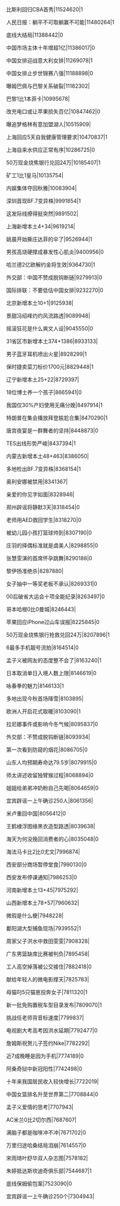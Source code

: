 比斯利回归CBA首秀|11524620|1

人民日报：躺平不可取躺赢不可能|11480264|1

底线大结局|11388442|0

中国市场主体十年增超1亿|11386017|0

中国女排迎战意大利女排|11269078|1

中国女排止步世锦赛八强|11188898|0

曝姆巴佩与巴黎关系破裂|11182302|

巴黎1比1本菲卡|10995678|

改充电口或让苹果损失百亿|10847462|0

曝追梦格林有意加盟湖人|10515909|

上海回应5天自我健康管理要求|10470837|1

上海自来水供应正常有序|10286725|0

50万现金烧焦银行兑回24万|10185407|1

矿工1比1皇马|10135754|

内娱集体夺回秋雅|10083904|

深圳首现BF.7变异株|9991854|1

这发际线撩得挺突然|9891502|

上海新增本土4+34|9619214|

姚晨开始撕庄达菲的伞了|9526944|1

男孩高烧硬撑成暴发性心肌炎|9400956|0

哈兰德2亿欧解约金将生效|9364730|1

外交部：中国不赞成脱钩断链|9279913|0

国际排联：不要低估中国女排|9232270|0

北京新增本土10+1|9125938|

景甜冯绍峰灼灼风流路透|9089948|

摇滚狂花是什么爽文人设|9045550|0

31省区市新增本土374+1386|8933133|

男子蓝牙耳机喷出火星|8928299|1

保时捷卖菜刀标价1700元|8829448|1

辽宁新增本土25+22|8729397|

18位博士养一个孩子|8665941|0

我国仅30%产妇使用无痛分娩|8497914|1

特朗普在集会播放拜登尴尬合集|8470290|1

唐宫夜宴是一群舞者的坚持|8448873|0

TES出线形势严峻|8437394|1

内蒙古新增本土48+463|8386050|

多地检出BF.7变异株|8368154|1

奥利安娜被禁用|8341367|

亲爱的你见字如面|8328946|

郑州辟谣将静默3天|8318454|0

老师用AED救回学生|8318270|0

被幼儿园小孩打篮球帅到|8307190|0

庄羽的择偶标准就是虞美人|8298855|0

张慧雯演的首席怀孕跳舞|8290188|0

黎伊扬准绝杀|8287880|

女子抽中一等奖老板不承认|8269331|0

00后破省大运会十项全能纪录|8263497|0

哥本哈根0比0曼城|8246443|

苹果回应iPhone过山车误报|8225845|0

50万现金烧焦银行抢救兑回24万|8207896|1

6最多手机靓号流拍|8164514|0

孟子义被网友的态度整不会了|8163240|1

日本取消单日入境人数上限|8146619|0

咏春拳的魅力|8146133|1

多地出现今秋首场降雪|8103895|

欧洲人开启花式取暖|8103090|1

拉尼娜事件或影响今冬气候|8095837|0

外交部：不赞成脱钩断链|8093934|

第一次看到防窥的烟花|8086705|0

山东人均预期寿命达79.5岁|8079915|0

师太讲述收留独臂猴过程|8068894|0

姐姐给弟弟冲奶粉自己先喝|8064659|0

宜宾辟谣一上午确诊250人|8061356|

米卢重回中国|8056412|0

王鹤棣浮图缘黑衣造型路透|8039638|

海天为何没挽回消费者的心|8035048|0

海法马卡比2比0尤文|7996874|

西安部分商场暂停堂食|7990130|0

西安发布停课通知|7986253|0

河南新增本土13+45|7975292|

山西新增本土78+57|7960632|

微瑕是什么梗|7948228|

鄱阳湖大型捕鱼现场|7939552|1

周家父子洪水中救田雯雯|7908328|

广东男篮缺席比赛被判负|7895458|

工人高空掉落被公交接住|7882418|0

献给年轻人的微电影撑天|7825783|

母猫叼5只猫崽投奔女子|7811320|1

新一批免购置税车型目录发布|7809070|1

挑战任老师背音标速度|7799837|

电视剧大考高考因洪水延期|7792477|0

詹姆斯祝贺儿子签约Nike|7782292|

近7成晚睡是因为手机|7774189|0

阿桑奇狱中新冠阳性|7742498|0

十年来我国居民收入较快增长|7722019|

中国女篮排名升至世界第二|7708844|0

孟子义爱情的思考|7707943|

AC米兰0比2切尔西|7687607|

满脑子都是咖啡冲不冲|7671702|0

万里归途哈桑结局泪崩|7614557|0

宋雨琦叶舒华双人杂志图|7578182|

朱婷抵达斯坎迪奇俱乐部|7544687|1

底线保姆偷包案|7523090|0

宜宾辟谣一上午确诊250个|7304943|

